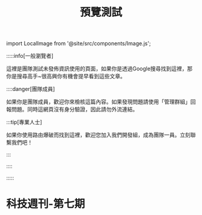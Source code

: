 ﻿---
title: 預覽測試
describe: 科技週刊預覽，嚴禁外傳。
sidebar_position: 0
---

import LocalImage from '@site/src/components/Image.js';

:::::info[一般瀏覽者]

這裡是團隊測試未發佈資訊使用的頁面，如果你是透過Google搜尋找到這裡，那你是搜尋高手~很高興你有機會提早看到這些文章。

::::danger[團隊成員]

如果你是團隊成員，歡迎你來檢核這篇內容。如果發現問題請使用「管理群組」回報問題。同時這網頁沒有身分驗證，因此請勿外流連結。

:::tip[專業人士]

如果你使用路由爆破而找到這裡，歡迎您加入我們開發組，成為團隊一員。立刻聯繫我們吧！

:::

::::

:::::

# 科技週刊-第七期
